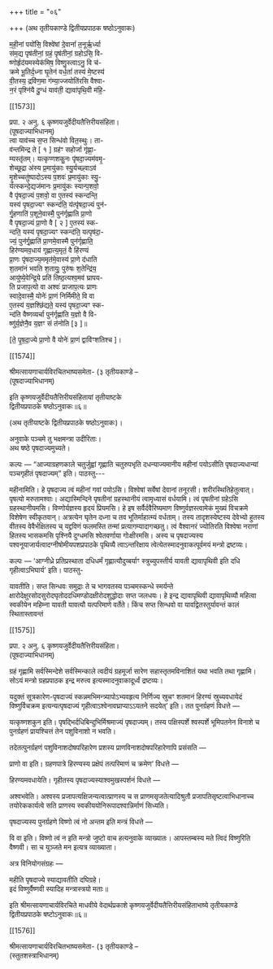 +++
title = "०६"

+++
(अथ तृतीयकाण्डे द्वितीयप्रपाठक षष्ठोऽनुवाकः)

म॒ही॒नां पयो॑सि॒ विश्वे॑षां दे॒वानां॑ त॒नूर्ऋ॒र्ध्या  
स॑म॒द्य पृष॑तीनां॒ ग्रहं॒ पृष॑तीनां॒ ग्रहोऽसि॒ वि-  
ष्णोर्हृद॑यमस्येक॑मिष॒ विष्णु॒स्त्वाऽनु॒ वि च॑-  
क्रमे भू॒तिर्द॒ध्ना घृ॒तेन॑ वर्ध॒तां॑ तस्य॑ मे॒ष्टस्य॑  
वी॒तस्य॒ द्रवि॑ण॒मा ग॑म्या॒ज्जयोति॑रसि वैश्वा-  
न॒रं पृश्नि॑यै दु॒ग्धं याव॑ती॒ द्यावा॑पृथि॒वी म॑हि॒-

[[1573]]

प्रपा. २ अनु. ६ कृष्णयजुर्वेदीयतैत्तिरीयसंहिता।  
(पूषदाज्याभिधानम्)  
त्वा याव॑च्च स॒प्त सिन्ध॑वो वित॒स्थुः। ता-  
व॑न्तमिन्द्र ते [ १ ] ग्रह॑ꣳ सहोर्जा गृ॑ह्णा॒-  
म्यस्तृ॑तम्। यत्कृप्णशकु॒नः पृ॑षदा॒ज्यम॑वमृ॒-  
शेच्छूद्रा अ॑स्य प्र॒मायु॑काः स्यु॒र्यच्छ्वाऽव॑  
मृ॒शेच्चतु॑ष्पादोऽस्य प॒शवः॑ प्र॒मायु॑काः स्यु॒-  
र्यत्स्कन्दे॒द्यज॑मानः प्र॒मायु॑कः स्यान्प॒शवो॒  
वै पृ॑षदा॒ज्यं प॒शवो॒ वा ए॒तस्य॑ स्कन्दन्ति॒  
यस्य॑ पृषदा॒ज्यꣳ स्कन्द॑ति॒ य॑त्पृ॑षदा॒ज्यं पुन॑-  
र्गृ॒हणाति॑ प॒शूने॒वास्मै॒ पुन॑र्गृह्णाति प्रा॒णो  
वै पृषदा॒ज्यं प्रा॒णो वै [ २ ] ए॒तस्य॑ स्क-  
न्दति॒ यस्य॑ पृषदा॒ज्यꣳ स्कन्द॑ति॒ यत्पृष॑दा॒-  
ज्यं॒ पुन॑र्गृ॒ह्णाति॑ प्रा॒णमे॒वास्मै पुन॑र्गृह्णाति॒  
हिर॑ण्यमव॒धाय॑ गृह्णात्य॒मृतं॒ वै हि॑रण्यं  
प्रा॒णः पृ॑षदाज्य॒ममृत॑मे॒वास्य॑ प्रा॒णे द॑धाति  
श॒तमा॑नं भवति श॒तायुः॒ पुरु॑षः श॒तेन्द्रि॑य॒  
आयु॑ष्ये॒वेन्द्रि॒ये प्रति॑ तिष्ठ॒त्यश्व॒मव॑ घ्रापय-  
ति प्रजाप॒त्यो वा अश्वः॑ प्राजाप॒त्यः प्राणः  
स्वादे॒वास्मै॒ योनेः॑ प्रा॒णं निर्मिमीते॒ वि वा  
ए॒तस्य॑ य॒ज्ञश्छि॑द्यते॒ यस्य॑ पृषदा॒ज्यꣳ स्क-  
न्द॑ति वैष्णव्यर्चा पुन॑र्गृह्णा॑ति य॒ज्ञो वै वि-  
ष्णु॑र्य॒ज्ञेनै॒व य॒ज्ञꣳ सं त॑नोति [३ ]॥

[ते॒ पृ॒ष॒दा॒ज्ये प्रा॒णो वै योनेः॑ प्रा॒णं द्वावि॑ꣳशतिश्च ]।

[[1574]]

श्रीमत्सायणाचार्यविरचितभाष्यसमेता- (३ तृतीयकाण्डे –  
(पूषदाज्याभिधानम्)

इति कृष्णयजुर्वेदीयतैत्तिरीयसंहितायां तृतीयाष्टके  
द्वितीयप्रपाठके षष्ठोऽनुवाकः॥६॥

(अथ तृतीयाष्टके द्वितीयप्रपाठके षष्ठोऽनुवाकः)।

अनुवाके पञ्चमे तु भक्षमन्त्रा उदीरिताः।  
अथ षष्ठे पृषदाज्यमुच्यते।

कल्पः — “आज्याग्रहणकाले चतुर्जुह्वां गृह्णाति चतुरुपभृति दधन्याज्यमानीय महीनां पयोऽसीति पृषदाज्यधान्यां पञ्चगृहीतं पृषदाज्यम्” इति। पाठस्तु---

महीनामिति। हे पृषदाज्य त्वं महीनां गवां पयोऽसि। विश्वेषां सर्वेषां देवानां तनूरसी। शरीरस्थितिहेतुत्वात्। पृषत्यो मरुतामश्वाः। अद्यास्मिन्दिने पृषतीनां ग्रहस्थानीयं त्वामृध्यासं वर्धयामि। त्वं पृषतीनां ग्रहेऽसि ग्रहस्थानीयमसि। विप्णोर्यज्ञस्य हृदयं प्रियमसि। हे इष सर्वैर्दवैरिष्यमाण विष्णुर्वज्ञस्त्वामेकं मुख्यं विचक्रमे विशेषेण स्वीकृतवान्। अत्रत्येन घृतेन दध्ना च तव भूतिर्माहात्म्यं वर्धताम्। तस्य तादृशस्येष्टस्य देवेभ्यो हुतस्य वीतस्य वेवैर्भक्षितस्य च् यद्द्रविणं फलमस्ति तन्मां प्रत्यागम्यादागच्छतु। त्वं वैश्वानरं ज्योतिरति विश्वेषा नराणां हितस्य भासकमसि पृश्नियै दुग्धमसि श्वेतवर्णाया गोःक्षीरमसि। अस्य च पृषदाज्यस्य पश्वनूयाजार्यत्वादग्नीषोमीयपशप्रपाठके पृथिव्यै त्वाऽन्तरिक्षाय त्वेत्येतस्मादनुवाकत्पूर्वमयं मन्त्रो द्रष्टव्यः।

कल्पः — ‘आग्नीध्रे प्रतिप्रस्थाता दधिधर्मं गृह्णात्यौदुय्बर्याꣳ स्त्रुच्युपस्तीर्य यावती द्यावापृथिवी इति दधि गृहीत्वाऽभिघार्य’ इति। पाठस्तु-

यावतीति। सप्त सिन्धवः समुद्राः ते च भागवतस्य पञ्चमस्कन्धे स्मर्यन्ते क्षारोदेक्षुरसोदसुरोदघृतोददधिमण्डोदक्षीरोदशुद्धोदाः सप्त जलधयः। हे इन्द्र द्यावापृथिवी द्यावापृथिव्यौ महित्वा स्वकीयेन महिम्ना यावती यावत्यौ यत्परिमाणे वर्तेते। किंच सप्त सिन्धवो वा यावद्वितस्तुर्यावन्तं कालं स्थितास्तावन्तं

[[1575]]

प्रपा. २ अनु. ६ कृष्णयजुर्वेदीयतैत्तिरीयसंहिता।  
(पूषदाज्याभिधानम्)

ग्रहं गृह्णामि सर्वस्मिन्देशे सर्वस्मिन्काले त्वदीयं ग्रहमूर्जा सारेण सहास्तृतमविनाशितं यथा भवति तथा गृह्णामि। सोऽयं मन्त्रो ग्रहप्रपाठक इन्द्र मरुत्व इत्यस्मादनुवाकादूर्ध्वं द्रष्टव्यः।

यदुक्तं सूत्रकारेण-पृषदाज्यं स्कन्नमभिमन्त्र्यापोऽभ्यवहृत्य निर्णिज्य स्रुचꣳ शतमानं हिरण्यं स्रुच्यवधायेदं विष्णुर्विचक्रम इत्यन्यत्पृषदाज्यं गृहीत्वाऽश्वेनावघ्राप्याऽऽयतने सदयेत्’ इति। तत पुनर्ग्रहणं विधत्ते —

यत्कृष्णशकुन इति। पृषद्भिर्दधिबिन्दुभिर्मिश्रमाज्यं पृषदाज्यम्। तस्य पक्षिस्पर्शे श्वस्पर्शे भूमिपतनेन विनाशे च पुनर्ग्रहणं प्रायश्चित्तं तेन पशुविनाशो न भवति।

तदेतत्पुनर्ग्रहणं पशुविनाशदोषपरिहारेण प्रशस्य प्राणविनाशदोषपरिहारेणापि प्रसंसति —

प्राणो वा इति। ग्रहणपात्रे हिरण्यस्य प्रक्षेपं तत्परिमाणं च क्रमेण’ विधत्ते —

हिरण्यमवधायेति। गृहीतस्य पृषदाज्यस्याश्वमुखस्पर्शनं विधत्ते —

अश्वभवेति। अश्वस्य प्रजापत्यक्षिजन्यत्वात्प्राणस्य च स प्राणमसृजतेत्यादिश्रुतौ प्रजापतिसृष्टत्वाभिधानाच्च तयोरेककार्यत्वे सति प्राणस्य स्वकीययोनिरूपादश्वान्निर्माणं सिध्यति।

पृषदाज्यस्य पुनर्ग्रहणे विष्णो त्वं नो अन्तम इति मन्त्रं विधत्ते —

वि वा इति। विष्णो त्वं न इति मन्त्रो जुष्टो वाच हत्यनुवाके व्याख्यातः। आपस्तम्बस्य मते त्विदं विष्णुरिति वैष्णवी। सा च युञ्जते मन इत्यत्र व्याख्याता।

अत्र विनियोगसंग्रहः —

महीति पृषदाज्ये स्याद्यावतीति दघिग्रहे।  
इदं विष्णुर्वैष्णवी स्यादिह मन्त्रास्त्रयो मताः॥

इति श्रीमत्सायणाचार्यविरचिते माधवीये वेदार्थप्रकाशे कृष्णयजुर्वेदीयतैत्तिरीयसंहिताभाष्ये तृतीयकाण्डे  
द्वितीयप्रपाठके षष्टोऽनुवाकः॥६॥

[[1576]]

श्रीमत्सायणाचार्यविरचितभाष्यसमेता- (३ तृतीयकाण्डे –  
(स्तुतशस्त्राभिधानम्)
